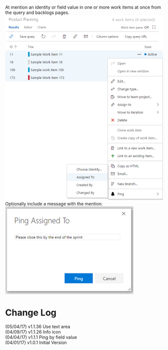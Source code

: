 At mention an identity or field value in one or more work items at once from the query and backlogs pages.  
![Context page](img/queryContext.png)  
Optionally include a message with the mention.  
![Ping dialog](img/pingDialog.png)  

# Change Log
(05/04/17) v1.1.36 Use text area  
(04/09/17) v1.1.26 Info icon  
(04/04/17) v1.1.1 Ping by field value  
(04/01/17) v1.0.1 Initial Version  
